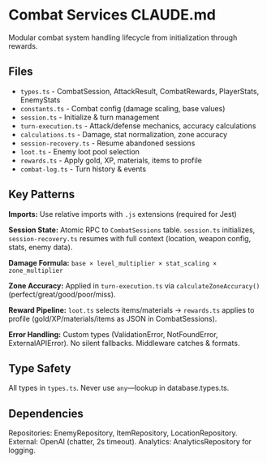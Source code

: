 # Combat Services CLAUDE.md

Modular combat system handling lifecycle from initialization through rewards.

## Files

- `types.ts` - CombatSession, AttackResult, CombatRewards, PlayerStats, EnemyStats
- `constants.ts` - Combat config (damage scaling, base values)
- `session.ts` - Initialize & turn management
- `turn-execution.ts` - Attack/defense mechanics, accuracy calculations
- `calculations.ts` - Damage, stat normalization, zone accuracy
- `session-recovery.ts` - Resume abandoned sessions
- `loot.ts` - Enemy loot pool selection
- `rewards.ts` - Apply gold, XP, materials, items to profile
- `combat-log.ts` - Turn history & events

## Key Patterns

**Imports:** Use relative imports with `.js` extensions (required for Jest)

**Session State:** Atomic RPC to `CombatSessions` table. `session.ts` initializes, `session-recovery.ts` resumes with full context (location, weapon config, stats, enemy data).

**Damage Formula:** `base × level_multiplier × stat_scaling × zone_multiplier`

**Zone Accuracy:** Applied in `turn-execution.ts` via `calculateZoneAccuracy()` (perfect/great/good/poor/miss).

**Reward Pipeline:** `loot.ts` selects items/materials → `rewards.ts` applies to profile (gold/XP/materials/items as JSON in CombatSessions).

**Error Handling:** Custom types (ValidationError, NotFoundError, ExternalAPIError). No silent fallbacks. Middleware catches & formats.

## Type Safety

All types in `types.ts`. Never use `any`—lookup in database.types.ts.

## Dependencies

Repositories: EnemyRepository, ItemRepository, LocationRepository. External: OpenAI (chatter, 2s timeout). Analytics: AnalyticsRepository for logging.
